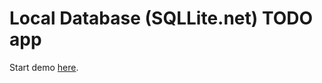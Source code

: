 # Local Database (SQLLite.net) TODO app

Start demo [here](https://github.com/EcareServices/EcareLab/tree/master/CodeLabs/Xamarin/Forms/LocalDatabase/Start).